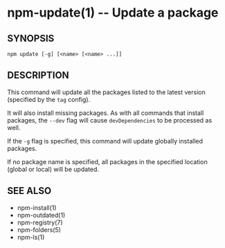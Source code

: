 npm-update(1) -- Update a package
=================================














































































<extoc></extoc>

## SYNOPSIS

    npm update [-g] [<name> [<name> ...]]

## DESCRIPTION

This command will update all the packages listed to the latest version
(specified by the `tag` config).

It will also install missing packages. As with all commands that install
packages, the `--dev` flag will cause `devDependencies` to be processed
as well.

If the `-g` flag is specified, this command will update globally installed
packages.

If no package name is specified, all packages in the specified location (global
or local) will be updated.

## SEE ALSO

* npm-install(1)
* npm-outdated(1)
* npm-registry(7)
* npm-folders(5)
* npm-ls(1)
